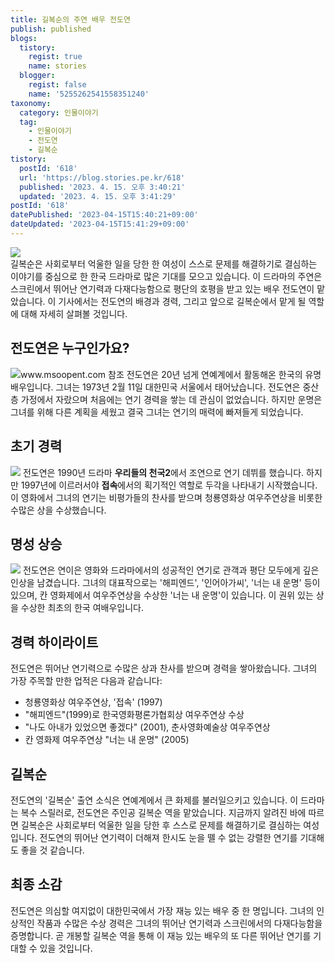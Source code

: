```yaml
---
title: 길복순의 주연 배우 전도연
publish: published
blogs:
  tistory:
    regist: true
    name: stories
  blogger:
    regist: false
    name: '5255262541558351240'
taxonomy:
  category: 인물이야기
  tag:
    - 인물이야기
    - 전도연
    - 길복순
tistory:
  postId: '618'
  url: 'https://blog.stories.pe.kr/618'
  published: '2023. 4. 15. 오후 3:40:21'
  updated: '2023. 4. 15. 오후 3:41:29'
postId: '618'
datePublished: '2023-04-15T15:40:21+09:00'
dateUpdated: '2023-04-15T15:41:29+09:00'
---
```



![](images/2023-04-15-15-12-53.png)  
길복순은 사회로부터 억울한 일을 당한 한 여성이 스스로 문제를 해결하기로 결심하는 이야기를 중심으로 한 한국 드라마로 많은 기대를 모으고 있습니다. 이 드라마의 주연은 스크린에서 뛰어난 연기력과 다재다능함으로 평단의 호평을 받고 있는 배우 전도연이 맡았습니다. 이 기사에서는 전도연의 배경과 경력, 그리고 앞으로 길복순에서 맡게 될 역할에 대해 자세히 살펴볼 것입니다.

## 전도연은 누구인가요?

![www.msoopent.com 참조](images/2023-04-15-15-13-52.png)
전도연은 20년 넘게 연예계에서 활동해온 한국의 유명 배우입니다. 그녀는 1973년 2월 11일 대한민국 서울에서 태어났습니다. 전도연은 중산층 가정에서 자랐으며 처음에는 연기 경력을 쌓는 데 관심이 없었습니다. 하지만 운명은 그녀를 위해 다른 계획을 세웠고 결국 그녀는 연기의 매력에 빠져들게 되었습니다.

## 초기 경력

![](images/2023-04-15-15-19-07.png)
전도연은 1990년 드라마 **우리들의 천국2**에서 조연으로 연기 데뷔를 했습니다. 하지만 1997년에 이르러서야 **접속**에서의 획기적인 역할로 두각을 나타내기 시작했습니다. 이 영화에서 그녀의 연기는 비평가들의 찬사를 받으며 청룡영화상 여우주연상을 비롯한 수많은 상을 수상했습니다.

## 명성 상승

![](images/2023-04-15-15-20-24.png)
전도연은 연이은 영화와 드라마에서의 성공적인 연기로 관객과 평단 모두에게 깊은 인상을 남겼습니다. 그녀의 대표작으로는 '해피엔드', '인어아가씨', '너는 내 운명' 등이 있으며, 칸 영화제에서 여우주연상을 수상한 '너는 내 운명'이 있습니다. 이 권위 있는 상을 수상한 최초의 한국 여배우입니다.

## 경력 하이라이트

전도연은 뛰어난 연기력으로 수많은 상과 찬사를 받으며 경력을 쌓아왔습니다. 그녀의 가장 주목할 만한 업적은 다음과 같습니다:

- 청룡영화상 여우주연상, '접속' (1997)
- "해피엔드"(1999)로 한국영화평론가협회상 여우주연상 수상
- "나도 아내가 있었으면 좋겠다" (2001), 춘사영화예술상 여우주연상
- 칸 영화제 여우주연상 "너는 내 운명" (2005)

## 길복순

전도연의 '길복순' 출연 소식은 연예계에서 큰 화제를 불러일으키고 있습니다. 이 드라마는 복수 스릴러로, 전도연은 주인공 길복순 역을 맡았습니다. 지금까지 알려진 바에 따르면 길복순은 사회로부터 억울한 일을 당한 후 스스로 문제를 해결하기로 결심하는 여성입니다. 전도연의 뛰어난 연기력이 더해져 한시도 눈을 뗄 수 없는 강렬한 연기를 기대해도 좋을 것 같습니다.

## 최종 소감

전도연은 의심할 여지없이 대한민국에서 가장 재능 있는 배우 중 한 명입니다. 그녀의 인상적인 작품과 수많은 수상 경력은 그녀의 뛰어난 연기력과 스크린에서의 다재다능함을 증명합니다. 곧 개봉할 길복순 역을 통해 이 재능 있는 배우의 또 다른 뛰어난 연기를 기대할 수 있을 것입니다.
